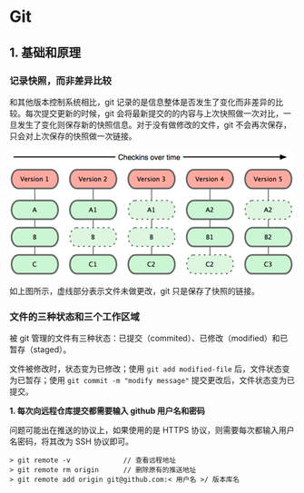# Git

## 1. 基础和原理

### 记录快照，而非差异比较

和其他版本控制系统相比，git 记录的是信息整体是否发生了变化而非差异的比较。每次提交更新的时候，git 会将最新提交的的内容与上次快照做一次对比，一旦发生了变化则保存新的快照信息。对于没有做修改的文件，git 不会再次保存，只会对上次保存的快照做一次链接。

![](assets/18333fig0105-tn.png)

如上图所示，虚线部分表示文件未做更改，git 只是保存了快照的链接。

### 文件的三种状态和三个工作区域

被 git 管理的文件有三种状态：已提交（commited）、已修改（modified）和已暂存（staged）。

文件被修改时，状态变为已修改；使用 `git add modified-file` 后，文件状态变为已暂存；使用 `git commit -m "modify message"` 提交更改后，文件状态变为已提交。





**1. 每次向远程仓库提交都需要输入 github 用户名和密码**

问题可能出在推送的协议上，如果使用的是 HTTPS 协议，则需要每次都输入用户名密码，将其改为 SSH 协议即可。

```shell
> git remote -v             // 查看远程地址
> git remote rm origin      // 删除原有的推送地址
> git remote add origin git@github.com:< 用户名 >/ 版本库名
```

